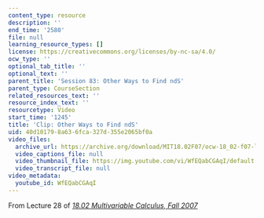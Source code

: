 ```yaml
---
content_type: resource
description: ''
end_time: '2580'
file: null
learning_resource_types: []
license: https://creativecommons.org/licenses/by-nc-sa/4.0/
ocw_type: ''
optional_tab_title: ''
optional_text: ''
parent_title: 'Session 83: Other Ways to Find ndS'
parent_type: CourseSection
related_resources_text: ''
resource_index_text: ''
resourcetype: Video
start_time: '1245'
title: 'Clip: Other Ways to Find ndS'
uid: 40d10179-8a63-6fca-327d-355e2065bf0a
video_files:
  archive_url: https://archive.org/download/MIT18.02F07/ocw-18_02-f07-lec28_300k.mp4
  video_captions_file: null
  video_thumbnail_file: https://img.youtube.com/vi/WfEQabCGAqI/default.jpg
  video_transcript_file: null
video_metadata:
  youtube_id: WfEQabCGAqI
---
```


From Lecture 28 of [_18.02 Multivariable Calculus, Fall 2007_](/courses/18-02-multivariable-calculus-fall-2007/video_galleries/video-lectures)

